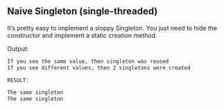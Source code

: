 ## Naive Singleton (single-threaded)

It’s pretty easy to implement a sloppy Singleton. You just need to hide the constructor and implement a static creation method.

Output:
```sh
If you see the same value, then singleton was reused
If you see different values, then 2 singletons were created

RESULT:

The same singleton
The same singleton
```